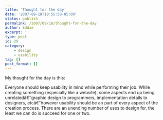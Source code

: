 ```yaml
---
title: 'Thought for the day'
date: '2007-09-18T18:55:50-05:00'
status: publish
permalink: /2007/09/18/thought-for-the-day
author: Eddie
excerpt: ''
type: post
id: 29
category:
    - design
    - usability
tag: []
post_format: []
---
```

My thought for the day is this:

Everyone should keep usability in mind while performing their job.<span> </span>While creating something (especially like a website), some aspects end up being unrelatedâ€"graphic<span> </span>design to programmers, implementation details to designers, etcâ€"however usability should be an part of every aspect of the creation process.<span> </span>There are an unending number of uses to design for, the least we can do is succeed for one or two.<span></span>